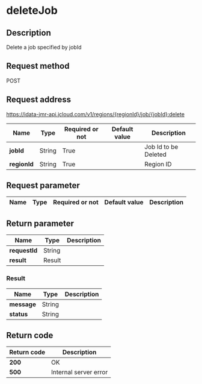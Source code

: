 # deleteJob


## Description
Delete a job specified by jobId

## Request method
POST

## Request address
https://idata-jmr-api.jcloud.com/v1/regions/{regionId}/job/{jobId}:delete

|Name|Type|Required or not|Default value|Description|
|---|---|---|---|---|
|**jobId**|String|True||Job Id to be Deleted|
|**regionId**|String|True||Region ID|

## Request parameter
|Name|Type|Required or not|Default value|Description|
|---|---|---|---|---|


## Return parameter
|Name|Type|Description|
|---|---|---|
|**requestId**|String||
|**result**|Result||


### Result
|Name|Type|Description|
|---|---|---|
|**message**|String||
|**status**|String||

## Return code
|Return code|Description|
|---|---|
|**200**|OK|
|**500**|Internal server error|
